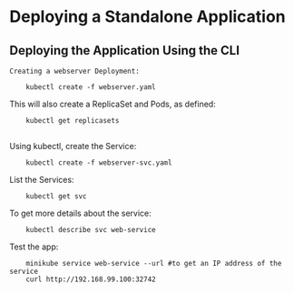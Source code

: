 Deploying a Standalone Application
==================================

Deploying the Application Using the CLI
---------------------------------------

```
Creating a webserver Deployment:
```

```
    kubectl create -f webserver.yaml
```

This will also create a ReplicaSet and Pods, as defined:

```
    kubectl get replicasets
```

##

Using kubectl, create the Service:

```
    kubectl create -f webserver-svc.yaml
```

List the Services:

```
    kubectl get svc
```

To get more details about the service:

```
    kubectl describe svc web-service
```

Test the app:

```
    minikube service web-service --url #to get an IP address of the service
    curl http://192.168.99.100:32742
```
